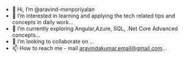 - 👋 Hi, I’m @aravind-menporiyalan
- 👀 I’m interested in learning and applying the tech related tips and concepts in daily work...
- 🌱 I’m currently exploring Angular,Azure, SQL, .Net Core Advanced concepts...
- 💞️ I’m looking to collaborate on ...
- 📫 How to reach me  - mail aravindakumar.email@gmail.com...

<!---
aravind-menporiyalan/aravind-menporiyalan is a ✨ special ✨ repository because its `README.md` (this file) appears on your GitHub profile.
You can click the Preview link to take a look at your changes.
--->
